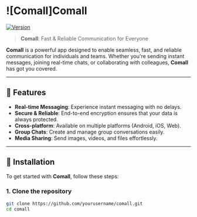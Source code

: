 # ![Comall]**Comall**

[![Version](https://img.shields.io/badge/version-1.0-blue.svg)](https://github.com/yourusername/comall/releases)

> **Comall**: Fast & Reliable Communication for Everyone

**Comall** is a powerful app designed to enable seamless, fast, and reliable communication for individuals and teams. Whether you're sending instant messages, joining real-time chats, or collaborating with colleagues, **Comall** has got you covered.

---

## 🌟 Features

- **Real-time Messaging**: Experience instant messaging with no delays.
- **Secure & Reliable**: End-to-end encryption ensures that your data is always protected.
- **Cross-platform**: Available on multiple platforms (Android, iOS, Web).
- **Group Chats**: Create and manage group conversations easily.
- **Media Sharing**: Send images, videos, and files effortlessly.

---

## 🚀 Installation

To get started with **Comall**, follow these steps:

### 1. Clone the repository
```bash
git clone https://github.com/yourusername/comall.git
cd comall
